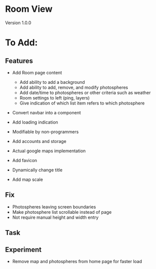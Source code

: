 # Room View
Version 1.0.0

# To Add:

## Features
- Add Room page content
  - Add ability to add a background
  - Add ability to add, remove, and modify photospheres
  - Add date/time to photospheres or other criteria such as weather
  - Room settings to left (ping, layers)
  - Give indication of which list item refers to which photosphere

- Convert navbar into a component
- Add loading indication
- Modifiable by non-programmers
- Add accounts and storage
- Actual google maps implementation
- Add favicon
- Dynamically change title
- Add map scale

## Fix
- Photospheres leaving screen boundaries
- Make photosphere list scrollable instead of page
- Not require manual height and width entry

## Task

## Experiment
- Remove map and photospheres from home page for faster load
